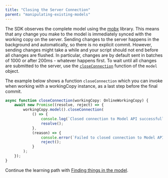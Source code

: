 ```yaml
---
title: "Closing the Server Connection"
parent: "manipulating-existing-models"
---
```

The SDK observes the complete model using the [mobx](https://github.com/mobxjs/mobx) library. This means that any change you make to the model is immediately synced with the working copy on the server. Sending changes to the server happens in the background and automatically, so there is no explicit commit. However, sending changes might take a while and your script should not end before all changes are flushed. In particular, changes are by default sent in batches of 1000 or after 200ms - whatever happens first. To wait until all changes are submitted to the server, use the [`closeConnection`](https://apidocs.mendix.com/modelsdk/latest/classes/model.html#closeconnection) function of the `model` object.

The example below shows a function `closeConnection` which you can invoke when working with a workingCopy instance, as a last step before the final commit.

```ts
async function closeConnection(workingCopy: OnlineWorkingCopy) {
    await new Promise((resolve, reject) => {
        workingCopy.model().closeConnection(
            () => {
                console.log(`Closed connection to Model API successfully.`);
                resolve();
            },
            (reason) => {
                console.error(`Failed to closed connection to Model API. Reason: ${reason}`);
                reject();
            }
        );
    });
}
```

Continue the learning path with [Finding things in the model](finding-things-in-the-model).
